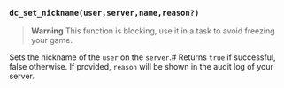 ### `dc_set_nickname(user,server,name,reason?)`

> **Warning**
> This function is blocking, use it in a task to avoid freezing your game.

Sets the nickname of the `user` on the `server`.#
Returns `true` if successful, false otherwise.
If provided, `reason` will be shown in the audit log of your server.